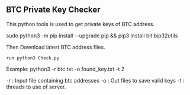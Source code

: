 ## BTC Private Key Checker

This python tools is used to get private keys of BTC address.

sudo python3 -m pip install --upgrade pip && pip3 install bit bip32utils

Then Download latest BTC address files. 
```
run python3 Check.py 
```

Example: python3 -r btc.txt -o found_key.txt -t 2

-r : Input file containing btc addresses
-o : Out files to save valid keys
-t : threads to use of server.
